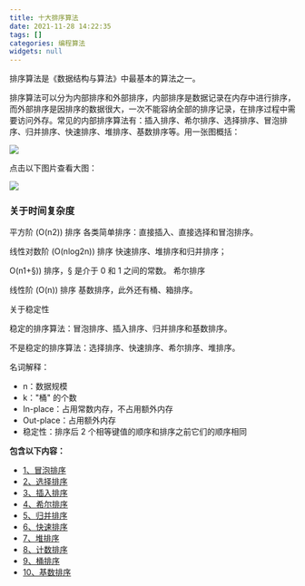 ```yaml
---
title: 十大排序算法
date: 2021-11-28 14:22:35
tags: []
categories: 编程算法
widgets: null
---
```




排序算法是《数据结构与算法》中最基本的算法之一。

排序算法可以分为内部排序和外部排序，内部排序是数据记录在内存中进行排序，而外部排序是因排序的数据很大，一次不能容纳全部的排序记录，在排序过程中需要访问外存。常见的内部排序算法有：插入排序、希尔排序、选择排序、冒泡排序、归并排序、快速排序、堆排序、基数排序等。用一张图概括：

![](https://www.runoob.com/wp-content/uploads/2019/03/sort.png)

点击以下图片查看大图：

[![](https://www.runoob.com/wp-content/uploads/2019/03/0B319B38-B70E-4118-B897-74EFA7E368F9.png)](https://www.runoob.com/wp-content/uploads/2019/03/0B319B38-B70E-4118-B897-74EFA7E368F9.png)

### 关于时间复杂度

平方阶 (O(n2)) 排序 各类简单排序：直接插入、直接选择和冒泡排序。

线性对数阶 (O(nlog2n)) 排序 快速排序、堆排序和归并排序；

O(n1+§)) 排序，§ 是介于 0 和 1 之间的常数。 希尔排序

线性阶 (O(n)) 排序 基数排序，此外还有桶、箱排序。

关于稳定性

稳定的排序算法：冒泡排序、插入排序、归并排序和基数排序。

不是稳定的排序算法：选择排序、快速排序、希尔排序、堆排序。

名词解释：

*   n：数据规模
*   k："桶" 的个数
*   In-place：占用常数内存，不占用额外内存
*   Out-place：占用额外内存
*   稳定性：排序后 2 个相等键值的顺序和排序之前它们的顺序相同

**包含以下内容：**

*   [1、冒泡排序](https://www.runoob.com/w3cnote/bubble-sort.html)
*   [2、选择排序](https://www.runoob.com/w3cnote/selection-sort.html)
*   [3、插入排序](https://www.runoob.com/w3cnote/insertion-sort.html)
*   [4、希尔排序](https://www.runoob.com/w3cnote/shell-sort.html)
*   [5、归并排序](https://www.runoob.com/w3cnote/merge-sort.html)
*   [6、快速排序](https://www.runoob.com/w3cnote/quick-sort-2.html)
*   [7、堆排序](https://www.runoob.com/w3cnote/heap-sort.html)
*   [8、计数排序](https://www.runoob.com/w3cnote/counting-sort.html)
*   [9、桶排序](https://www.runoob.com/w3cnote/bucket-sort.html)
*   [10、基数排序](https://www.runoob.com/w3cnote/radix-sort.html)